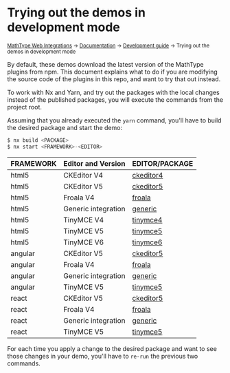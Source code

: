 # Trying out the demos in development mode

<small>[MathType Web Integrations](../../../README.md) → [Documentation](../../README.md) → [Development guide](../README.md) → Trying out the demos in development mode</small>

By default, these demos download the latest version of the MathType plugins from npm.
This document explains what to do if you are modifying the source code of the plugins in this repo, and want to try that out instead.

To work with Nx and Yarn, and try out the packages with the local changes instead of the published packages, you will execute the commands from the project root.

Assuming that you already executed the `yarn` command, you'll have to build the desired package and start the demo:

```js
$ nx build <PACKAGE>
$ nx start <FRAMEWORK>-<EDITOR>
```

| FRAMEWORK | Editor and Version  | EDITOR/PACKAGE                                                               |
|-----------|---------------------|--------------------------------------------------------------------|
| html5     | CKEditor V4         | [ckeditor4](../../demos/html5/ckeditor4)               |
| html5     | CKEditor V5         | [ckeditor5](../../demos/html5/ckeditor5)               |
| html5     | Froala V4           | [froala](../../demos/html5/froala)                     |
| html5     | Generic integration | [generic](../../demos/html5/generic)                   |
| html5     | TinyMCE V4          | [tinymce4](../../demos/html5/tinymce4)                 |
| html5     | TinyMCE V5          | [tinymce5](../../demos/html5/tinymce5)                 |
| html5     | TinyMCE V6          | [tinymce6](../../demos/html5/tinymce6)                 |
| angular   | CKEditor V5         | [ckeditor5](../../demos/angular/ckeditor5/README.md) |
| angular   | Froala V4           | [froala](../../demos/angular/froala/README.md)       |
| angular   | Generic integration | [generic](../../demos/angular/generic/README.md)     |
| angular   | TinyMCE V5          | [tinymce5](../../demos/angular/tinymce5/README.md)   |
| react     | CKEditor V5         | [ckeditor5](../../demos/react/ckeditor5/README.md)     |
| react     | Froala V4           | [froala](../../demos/react/froala/README.md)           |
| react     | Generic integration | [generic](../../demos/react/generic/README.md)         |
| react     | TinyMCE V5          | [tinymce5](../../demos/react/tinymce5/README.md)       |


For each time you apply a change to the desired package and want to see those changes in your demo, you'll have to `re-run` the previous two commands.
